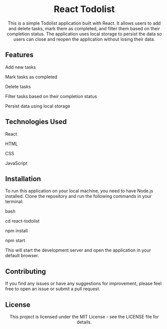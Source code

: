 <h1 align="center"> React Todolist </h1>

<p align="center">This is a simple Todolist application built with React. It allows users to add and delete tasks, mark them as completed, and filter them based on their completion status. The application uses local storage to persist the data so users can close and reopen the application without losing their data.</p>
<h2 align="left">Features </h2>

   <p align="left"> Add new tasks </p>
   <p align="left"> Mark tasks as completed </p>
   <p align="left"> Delete tasks </p>
   <p align="left"> Filter tasks based on their completion status </p>
   <p align="left"> Persist data using local storage </p>

<h2 align="left"> Technologies Used </h2>

  <p align="left">  React </p>
  <p align="left">  HTML </p>
  <p align="left">   CSS </p>
   <p align="left">  JavaScript </p>

<h2 align="left">Installation </h2>

<p align="left">To run this application on your local machine, you need to have Node.js installed. Clone the repository and run the following commands in your terminal: </p>

<p align="left">bash </p>

 <p align="left"> cd react-todolist </p>
<p align="left"> npm install </p>
<p align="left"> npm start </p>

<p align="left"> This will start the development server and open the application in your default browser. </p>
<h2 align="left"> Contributing </h2>

<p align="left">  If you find any issues or have any suggestions for improvement, please feel free to open an issue or submit a pull request. </p>
<h2 align="left">License </h2>

 <p align="center"> This project is licensed under the MIT License - see the LICENSE file for details. </p>
